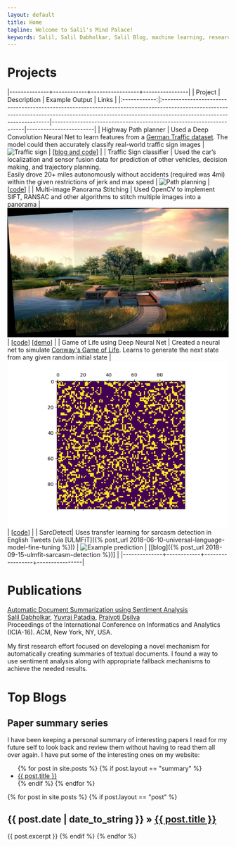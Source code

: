```yaml
---
layout: default
title: Home
tagline: Welcome to Salil's Mind Palace!
keywords: Salil, Salil Dabholkar, Salil Blog, machine learning, research
---
```


# Projects

|--------------+------------+-----------------+----------------|
|    Project   | Description                                                                                                                                                                                      | Example Output                                                      | Links                  |
|:------------:|:--------------------------------------------------------------------------------------------------------------------------------------------------------------------------------------------------|--------------------------------------------------------------------|------------------------|
| Highway Path planner | Used a Deep Convolution Neural Net to learn features from a [German Traffic dataset](http://benchmark.ini.rub.de/?section=gtsrb&subsection=dataset). The model could then accurately classify real-world traffic sign images | ![Traffic sign](https://salildabholkar.github.io/assets/images/traffic/classification.png)  | [[blog and code](https://github.com/salildabholkar/Vision/blob/master/Traffic%20Sign%20Classifier/Traffic_Sign_Classifier.ipynb)] |
| Traffic Sign classifier | Used the car’s localization and sensor fusion data for prediction of other vehicles, decision making, and trajectory planning. <br/> Easily drove 20+ miles autonomously without accidents (required was 4mi) within the given restrictions of jerk and max speed  | ![Path planning](https://salildabholkar.github.io/assets/images/PathPlanning/res2.png)  | [[code](https://github.com/salildabholkar/Robotics/tree/master/Path%20Planning)] |
| Multi-image Panorama Stitching | Used OpenCV to implement SIFT, RANSAC and other algorithms to stitch multiple images into a panorama | ![Panorama](assets/images/Panorama/result.jpg "Panorama of a scene from individual images ")  | [[code](https://github.com/salildabholkar/Vision/tree/master/Panorama)] [[demo](https://github.com/salildabholkar/Vision/tree/master/Panorama#other-examples--results)] |
| Game of Life using Deep Neural Net | Created a neural net to simulate [Conway's Game of Life](https://en.wikipedia.org/wiki/Conway%27s_Game_of_Life). Learns to generate the next state from any given random initial state | ![Game of Life](assets/images/GoL/life.gif "Game of Life in action")  | [[code](https://github.com/salildabholkar/Deep-Learning/tree/master/GameOfLife)] |
| SarcDetect| Uses transfer learning for sarcasm detection in English Tweets (via [ULMFiT]({% post_url 2018-06-10-universal-language-model-fine-tuning %})) |  ![Example prediction](https://salildabholkar.github.io/assets/images/sarcasm/predict.png)  | [[blog]({% post_url 2018-09-15-ulmfit-sarcasm-detection %})] |
|--------------+------------+-----------------+----------------|


# Publications
<!-- ACM DL Article: Automatic Document Summarization using Sentiment Analysis -->
<div class="acmdlitem" id="item2980362" style="margin-bottom: 15px"><a href="https://dl.acm.org/authorize?N27517" title="Automatic Document Summarization using Sentiment Analysis">Automatic Document Summarization using Sentiment Analysis</a><div><a href="http://dl.acm.org/author_page.cfm?id=99659084760" >Salil Dabholkar</a>, <a href="http://dl.acm.org/author_page.cfm?id=99659083162" >Yuvraj Patadia</a>, <a href="http://dl.acm.org/author_page.cfm?id=99659083680" >Prajyoti Dsilva</a><br />Proceedings of the International Conference on Informatics and Analytics (ICIA-16). ACM, New York, NY, USA.</div></div>

My first research effort focused on developing a novel mechanism for automatically creating summaries of textual documents.
I found a way to use sentiment analysis along with appropriate fallback mechanisms to achieve the needed results.


# Top Blogs
<div class="posts">
  
  <h2>Paper summary series</h2>
  I have been keeping a personal summary of interesting papers I read
  for my future self to look back and review them without having to
  read them all over again. I have put some of the interesting ones on my website:
  
  <ul>
      {% for post in site.posts %}
        {% if post.layout == "summary" %}
            <li><a href="{{ BASE_PATH }}{{ post.url }}">{{ post.title }}</a></li>
        {% endif %}
      {% endfor %}
  </ul>
  
  {% for post in site.posts %}
    {% if post.layout == "post" %}
        <h2><span>{{ post.date | date_to_string }}</span> &raquo; <a href="{{ BASE_PATH }}{{ post.url }}">{{ post.title }}</a></h2>
	    {{ post.excerpt }}
	{% endif %}
  {% endfor %}
</div>
